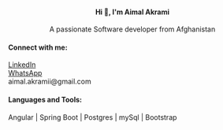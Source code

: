 <h4 align="center">Hi 👋, I'm Aimal Akrami</h4>
<p align="center">A passionate Software developer from Afghanistan</p>

<h4 align="left">Connect with me:</h4>
<p align="left">
<a href="https://www.linkedin.com/in/aimal-akrami-91949729a/" target="blank">LinkedIn</a> <br>
<a href="https://wa.me/qr/NUZFT7223PH2O1" target="blank">WhatsApp</a> <br>
<a target="blank">aimal.akramii@gmail.com</a>
</p>

<h4 align="left">Languages and Tools:</h4>
<p> 
  Angular | Spring Boot | Postgres | mySql | Bootstrap
</p>
